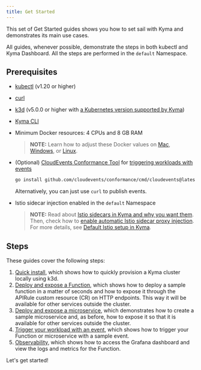 ```yaml
---
title: Get Started
---
```


This set of Get Started guides shows you how to set sail with Kyma and demonstrates its main use cases.

All guides, whenever possible, demonstrate the steps in both kubectl and Kyma Dashboard.
All the steps are performed in the `default` Namespace.

## Prerequisites

- [kubectl](https://kubernetes.io/docs/tasks/tools/install-kubectl/) (v1.20 or higher)
- [curl](https://github.com/curl/curl)
- [k3d](https://k3d.io) (v5.0.0 or higher with [a Kubernetes version supported by Kyma](../04-operation-guides/operations/02-install-kyma.md))
- [Kyma CLI](../04-operation-guides/operations/01-install-kyma-CLI.md)
- Minimum Docker resources: 4 CPUs and 8 GB RAM 
  > **NOTE:** Learn how to adjust these Docker values on [Mac](https://docs.docker.com/desktop/settings/mac/#resources), [Windows](https://docs.docker.com/desktop/settings/windows/#resources), or [Linux](https://docs.docker.com/desktop/settings/linux/#resources).
- (Optional) [CloudEvents Conformance Tool](https://github.com/cloudevents/conformance) for [triggering workloads with events](./04-trigger-workload-with-event.md)
   ```bash
   go install github.com/cloudevents/conformance/cmd/cloudevents@latest
   ```
  
    Alternatively, you can just use `curl` to publish events.
- Istio sidecar injection enabled in the `default` Namespace
  >**NOTE:** Read about [Istio sidecars in Kyma and why you want them](../01-overview/main-areas/service-mesh/smsh-03-istio-sidecars-in-kyma.md). Then, check how to [enable automatic Istio sidecar proxy injection](../04-operation-guides/operations/smsh-01-istio-enable-sidecar-injection.md). For more details, see [Default Istio setup in Kyma](../01-overview/main-areas/service-mesh/smsh-02-default-istio-setup-in-kyma.md).

## Steps

These guides cover the following steps:

1. [Quick install](01-quick-install.md), which shows how to quickly provision a Kyma cluster locally using k3d.
2. [Deploy and expose a Function](02-deploy-expose-function.md), which shows how to deploy a sample function in a matter of seconds and how to expose it through the APIRule custom resource (CR) on HTTP endpoints. This way it will be available for other services outside the cluster.
3. [Deploy and expose a microservice](03-deploy-expose-microservice.md), which demonstrates how to create a sample microservice and, as before, how to expose it so that it is available for other services outside the cluster.
4. [Trigger your workload with an event](04-trigger-workload-with-event.md), which shows how to trigger your Function or microservice with a sample event.
5. [Observability](05-observability.md), which shows how to access the Grafana dashboard and view the logs and metrics for the Function.

Let's get started!
